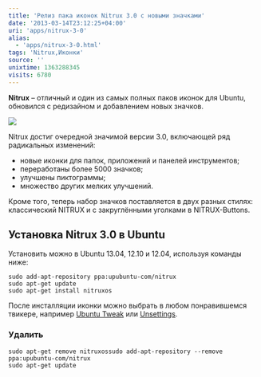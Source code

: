 ```yaml
---
title: 'Релиз пака иконок Nitrux 3.0 с новыми значками'
date: '2013-03-14T23:12:25+04:00'
uri: 'apps/nitrux-3-0'
alias: 
  - 'apps/nitrux-3-0.html'
tags: 'Nitrux,Иконки'
source: ''
unixtime: 1363288345
visits: 6780
---
```

**Nitrux** – отличный и один из самых полных паков иконок для Ubuntu, обновился с редизайном и добавлением новых значков.

[![](img/2013/03/14/23-00/nitrux-8557056787-o.jpg)](img/2013/03/14/23-00/nitrux-8557056787-o.jpg)

Nitrux достиг очередной значимой версии 3.0, включающей ряд радикальных изменений:

*   новые иконки для папок, приложений и панелей инструментов;
*   переработаны более 5000 значков;
*   улучшены пиктограммы;
*   множество других мелких улучшений.

Кроме того, теперь набор значков поставляется в двух разных стилях: классический NITRUX и с закруглёнными уголками в NITRUX-Buttons.

## Установка Nitrux 3.0 в Ubuntu

Установить можно в Ubuntu 13.04, 12.10 и 12.04, используя команды ниже:

```
sudo add-apt-repository ppa:upubuntu-com/nitrux
sudo apt-get update 
sudo apt-get install nitruxos
```

После инсталляции иконки можно выбрать в любом понравившемся твикере, например [Ubuntu Tweak](apps/ubuntu-tweak-8-2) или [Unsettings](apps/tweak-unity-with-unsettings-008).

### Удалить

```
sudo apt-get remove nitruxossudo add-apt-repository --remove ppa:upubuntu-com/nitrux
sudo apt-get update
```
